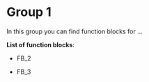 <div class="main">

# <a class="link" name="Group_1">Group 1</a>

In this group you can find function blocks for ... <!-- e.g. communication establishment --> 

<!-- *** List all function blocks (and/or functions) of this group *** -->
**List of function blocks**:

* FB_2

* FB_3

</div>